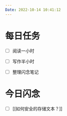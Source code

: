```yaml
---
Date: 2022-10-14 10:41:12
---
```


# 每日任务
- [ ] 阅读一小时
- [ ] 写作半小时
- [ ] 整理闪念笔记


# 今日闪念
- [ ] [[如何安全的存储文本？]]



